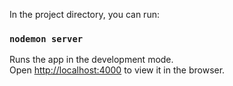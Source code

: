 In the project directory, you can run:

### `nodemon server`

Runs the app in the development mode.\
Open [http://localhost:4000](http://localhost:4000) to view it in the browser.
 